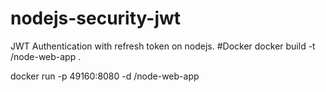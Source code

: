 # nodejs-security-jwt
JWT Authentication with refresh token on nodejs.
#Docker
docker build -t <your username>/node-web-app .

docker run -p 49160:8080 -d <your username>/node-web-app
